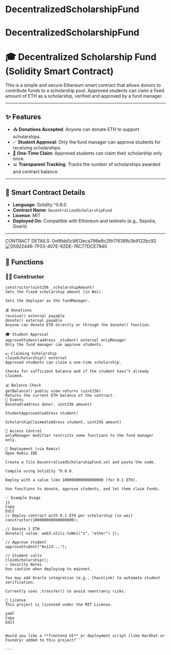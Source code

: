 # DecentralizedScholarshipFund
# DecentralizedScholarshipFund
# 🎓 Decentralized Scholarship Fund (Solidity Smart Contract)

This is a simple and secure Ethereum smart contract that allows donors to contribute funds to a scholarship pool. Approved students can claim a fixed amount of ETH as a scholarship, verified and approved by a fund manager.

---

## ✨ Features

- 📥 **Donations Accepted**: Anyone can donate ETH to support scholarships.
- ✅ **Student Approval**: Only the fund manager can approve students for receiving scholarships.
- 💸 **One-Time Claim**: Approved students can claim their scholarship only once.
- 📊 **Transparent Tracking**: Tracks the number of scholarships awarded and contract balance.

---

## 🔧 Smart Contract Details

- **Language**: Solidity ^0.8.0  
- **Contract Name**: `DecentralizedScholarshipFund`  
- **License**: MIT  
- **Deployed On**: Compatible with Ethereum and testnets (e.g., Sepolia, Goerli)

---
CONTRACT DETAILS: 0xf6bb0c9813eca798e8c2fb17638fb3b9122bc92
![05922446-7F03-407E-92DE-76C77DCE7940](https://github.com/user-attachments/assets/dd605f9f-476f-4769-812f-742cf6a10519)


## 📂 Functions

### 👨‍🏫 Constructor

```solidity
constructor(uint256 _scholarshipAmount)
Sets the fixed scholarship amount (in Wei).

Sets the deployer as the fundManager.

💰 Donations
receive() external payable
donate() external payable
Anyone can donate ETH directly or through the donate() function.

🎓 Student Approval
approveStudent(address _student) external onlyManager
Only the fund manager can approve students.

💵 Claiming Scholarship
claimScholarship() external
Approved students can claim a one-time scholarship.

Checks for sufficient balance and if the student hasn’t already claimed.

📊 Balance Check
getBalance() public view returns (uint256)
Returns the current ETH balance of the contract.
📜 Events
Donated(address donor, uint256 amount)

StudentApproved(address student)

ScholarshipClaimed(address student, uint256 amount)

🔐 Access Control
onlyManager modifier restricts some functions to the fund manager only.

🧪 Deployment (via Remix)
Open Remix IDE

Create a file DecentralizedScholarshipFund.sol and paste the code.

Compile using Solidity ^0.8.0.

Deploy with a value like 100000000000000000 (for 0.1 ETH).

Use functions to donate, approve students, and let them claim funds.

✅ Example Usage
js
Copy
Edit
// Deploy contract with 0.1 ETH per scholarship (in wei)
constructor(100000000000000000);

// Donate 1 ETH
donate({ value: web3.utils.toWei("1", "ether") });

// Approve student
approveStudent("0x123...");

// Student calls
claimScholarship();
⚠️ Security Notes
Use caution when deploying to mainnet.

You may add Oracle integration (e.g., Chainlink) to automate student verification.

Currently uses .transfer() to avoid reentrancy risks.

📃 License
This project is licensed under the MIT License.

yaml
Copy
Edit


Would you like a **frontend UI** or deployment script (like Hardhat or Foundry) added to this project?```

---






